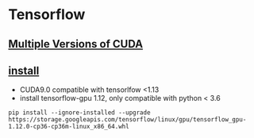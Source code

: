 # Tensorflow

## [Multiple Versions of CUDA](https://blog.kovalevskyi.com/multiple-version-of-cuda-libraries-on-the-same-machine-b9502d50ae77)

## [install](https://www.tensorflow.org/install/pip#3.-%E5%AE%89%E8%A3%85-tensorflow-pip-%E8%BD%AF%E4%BB%B6%E5%8C%85)
* CUDA9.0 compatible with tensorlfow <1.13
* install tensorflow-gpu 1.12, only compatible with python < 3.6
```
pip install --ignore-installed --upgrade https://storage.googleapis.com/tensorflow/linux/gpu/tensorflow_gpu-1.12.0-cp36-cp36m-linux_x86_64.whl
```
